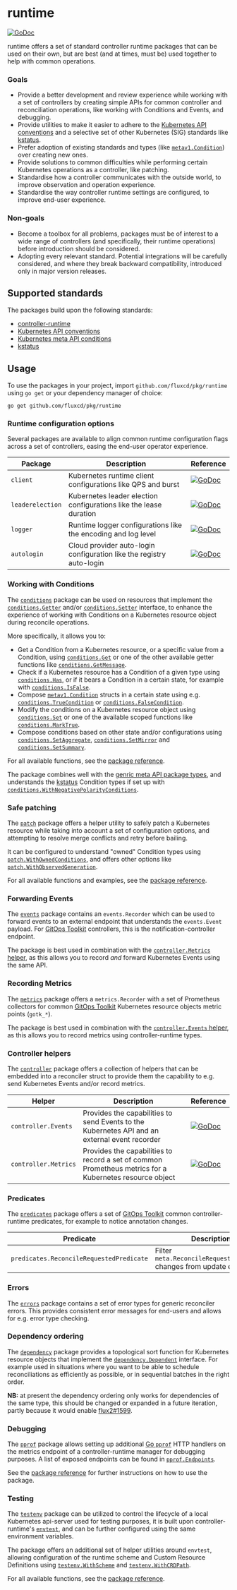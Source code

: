 # runtime

[![GoDoc](https://pkg.go.dev/badge/github.com/fluxcd/pkg/runtime?utm_source=godoc)](https://pkg.go.dev/github.com/fluxcd/pkg/runtime)

runtime offers a set of standard controller runtime packages that can be used on their own, but are best (and at times,
must be) used together to help with common operations.

### Goals

- Provide a better development and review experience while working with a set of controllers by creating simple
  APIs for common controller and reconciliation operations, like working with Conditions and Events, and debugging.
- Provide utilities to make it easier to adhere to the
  [Kubernetes API conventions](https://github.com/kubernetes/community/blob/master/contributors/devel/sig-architecture/api-conventions.md)
  and a selective set of other Kubernetes (SIG) standards like
  [kstatus](https://github.com/kubernetes-sigs/cli-utils/tree/master/pkg/kstatus).
- Prefer adoption of existing standards and types (like
  [`metav1.Condition`](https://pkg.go.dev/k8s.io/apimachinery/pkg/apis/meta/v1#Condition)) over creating new ones.
- Provide solutions to common difficulties while performing certain Kubernetes operations as a controller, like
  patching.
- Standardise how a controller communicates with the outside world, to improve observation and operation experience.
- Standardise the way controller runtime settings are configured, to improve end-user experience.

### Non-goals

- Become a toolbox for all problems, packages must be of interest to a wide range of controllers (and specifically,
  their runtime operations) before introduction should be considered.
- Adopting every relevant standard. Potential integrations will be carefully considered, and where they break backward
  compatibility, introduced only in major version releases.

## Supported standards

The packages build upon the following standards:

- [controller-runtime](https://github.com/kubernetes-sigs/controller-runtime)
- [Kubernetes API conventions](https://github.com/kubernetes/community/blob/master/contributors/devel/sig-architecture/api-conventions.md)
- [Kubernetes meta API conditions](https://github.com/kubernetes/enhancements/blob/master/keps/sig-api-machinery/1623-standardize-conditions/README.md)
- [kstatus](https://github.com/kubernetes-sigs/cli-utils/tree/master/pkg/kstatus)

## Usage

To use the packages in your project, import `github.com/fluxcd/pkg/runtime` using `go get` or your dependency manager
of choice:

```shell
go get github.com/fluxcd/pkg/runtime
```

### Runtime configuration options

Several packages are available to align common runtime configuration flags across a set of controllers, easing the
end-user operator experience.

| Package | Description | Reference |
|---|---|---|
| `client` | Kubernetes runtime client configurations like QPS and burst | [![GoDoc](https://pkg.go.dev/badge/github.com/fluxcd/pkg/runtime/client?utm_source=godoc)](https://pkg.go.dev/github.com/fluxcd/pkg/runtime/client) |
| `leaderelection` | Kubernetes leader election configurations like the lease duration | [![GoDoc](https://pkg.go.dev/badge/github.com/fluxcd/pkg/runtime/leaderelection?utm_source=godoc)](https://pkg.go.dev/github.com/fluxcd/pkg/runtime/leaderelection) |
| `logger` | Runtime logger configurations like the encoding and log level | [![GoDoc](https://pkg.go.dev/badge/github.com/fluxcd/pkg/runtime/logger?utm_source=godoc)](https://pkg.go.dev/github.com/fluxcd/pkg/runtime/logger) |
| `autologin` | Cloud provider auto-login configuration like the registry auto-login | [![GoDoc](https://pkg.go.dev/badge/github.com/fluxcd/pkg/runtime/autologin?utm_source=godoc)](https://pkg.go.dev/github.com/fluxcd/pkg/runtime/autologin) |

### Working with Conditions

The [`conditions`](https://pkg.go.dev/github.com/fluxcd/pkg/runtime/conditions)
package can be used on resources that implement the [`conditions.Getter`](https://pkg.go.dev/github.com/fluxcd/pkg/runtime/conditions#Getter)
and/or [`conditions.Setter`](https://pkg.go.dev/github.com/fluxcd/pkg/runtime/conditions#Setter)
interface, to enhance the experience of working with Conditions on a Kubernetes resource object during reconcile
operations.

More specifically, it allows you to:

- Get a Condition from a Kubernetes resource, or a specific value from a Condition, using
  [`conditions.Get`](https://pkg.go.dev/github.com/fluxcd/pkg/runtime/conditions#Get)
  or one of the other available getter functions like
  [`conditions.GetMessage`](https://pkg.go.dev/github.com/fluxcd/pkg/runtime/conditions#GetMessage).
- Check if a Kubernetes resource has a Condition of a given type using
  [`conditions.Has`](https://pkg.go.dev/github.com/fluxcd/pkg/runtime/conditions#Has),
  or if it bears a Condition in a certain state, for example with
  [`conditions.IsFalse`](https://pkg.go.dev/github.com/fluxcd/pkg/runtime/conditions#IsFalse).
- Compose [`metav1.Condition`](https://pkg.go.dev/k8s.io/apimachinery/pkg/apis/meta/v1#Condition) structs in a certain
  state using e.g. [`conditions.TrueCondition`](https://pkg.go.dev/github.com/fluxcd/pkg/runtime/conditions#TrueCondition)
  or [`conditions.FalseCondition`](https://pkg.go.dev/github.com/fluxcd/pkg/runtime/conditions#FalseCondition).
- Modify the conditions on a Kubernetes resource object using [`conditions.Set`](https://pkg.go.dev/github.com/fluxcd/pkg/runtime/conditions#Set)
  or one of the available scoped functions like [`conditions.MarkTrue`](https://pkg.go.dev/github.com/fluxcd/pkg/runtime/conditions#MarkTrue).
- Compose conditions based on other state and/or configurations using
  [`conditions.SetAggregate`](https://pkg.go.dev/github.com/fluxcd/pkg/runtime/conditions#SetAggregate),
  [`conditions.SetMirror`](https://pkg.go.dev/github.com/fluxcd/pkg/runtime/conditions#SetMirror)
  and [`conditions.SetSummary`](https://pkg.go.dev/github.com/fluxcd/pkg/runtime/conditions#SetSummary).

For all available functions, see the [package reference](https://pkg.go.dev/github.com/fluxcd/pkg/runtime/conditions).

The package combines well with the [genric meta API package types](https://pkg.go.dev/github.com/fluxcd/pkg/apis/meta),
and understands the [kstatus](#Supported-standards) Condition types if set up with
[`conditions.WithNegativePolarityConditions`](https://pkg.go.dev/github.com/fluxcd/pkg/runtime/conditions#WithNegativePolarityConditions).

### Safe patching

The [`patch`](https://pkg.go.dev/github.com/fluxcd/pkg/runtime/patch) package offers a helper utility to safely patch
a Kubernetes resource while taking into account a set of configuration options, and attempting to resolve merge
conflicts and retry before bailing.

It can be configured to understand "owned" Condition types using [`patch.WithOwnedConditions`](https://pkg.go.dev/github.com/fluxcd/pkg/runtime/patch#WithOwnedConditions),
and offers other options like [`patch.WithObservedGeneration`](https://pkg.go.dev/github.com/fluxcd/pkg/runtime/patch#WithStatusObservedGeneration).

For all available functions and examples, see the [package reference](https://pkg.go.dev/github.com/fluxcd/pkg/runtime/patch).

### Forwarding Events

The [`events`](https://pkg.go.dev/github.com/fluxcd/pkg/runtime/events) package contains an `events.Recorder` which can
be used to forward events to an external endpoint that understands the `events.Event` payload. For [GitOps
Toolkit](https://fluxcd.io/docs/components/) controllers, this is the notification-controller endpoint.

The package is best used in combination with the [`controller.Metrics` helper](#Controller-helpers), as this allows you
to record _and_ forward Kubernetes Events using the same API.

### Recording Metrics

The [`metrics`](https://pkg.go.dev/github.com/fluxcd/pkg/runtime/metrics) package offers a `metrics.Recorder` with a
set of Prometheus collectors for common [GitOps Toolkit](https://fluxcd.io/docs/components/) Kubernetes
resource objects metric points (`gotk_*`).

The package is best used in combination with the [`controller.Events` helper](#Controller-helpers), as this allows you to record metrics using controller-runtime types.

### Controller helpers

The [`controller`](https://pkg.go.dev/github.com/fluxcd/pkg/runtime/controller) package offers a collection of helpers
that can be embedded into a reconciler struct to provide them the capability to e.g. send Kubernetes Events and/or
record metrics.

| Helper | Description | Reference |
|---|---|---|
| `controller.Events` | Provides the capabilities to send Events to the Kubernetes API and an external event recorder | [![GoDoc](https://pkg.go.dev/badge/github.com/fluxcd/pkg/runtime/controller?utm_source=godoc)](https://pkg.go.dev/github.com/fluxcd/pkg/runtime/controller#Events) |
| `controller.Metrics` | Provides the capabilities to record a set of common Prometheus metrics for a Kubernetes resource object | [![GoDoc](https://pkg.go.dev/badge/github.com/fluxcd/pkg/runtime/controller?utm_source=godoc)](https://pkg.go.dev/github.com/fluxcd/pkg/runtime/controller#Metrics) |

### Predicates

The [`predicates`](https://pkg.go.dev/github.com/fluxcd/pkg/runtime/predicates) package offers a set of [GitOps
Toolkit](https://fluxcd.io/docs/components/) common controller-runtime predicates, for example to notice annotation
changes.

| Predicate | Description | Reference |
|---|---|---|
| `predicates.ReconcileRequestedPredicate` | Filter `meta.ReconcileRequestAnnotation` changes from update events |  [![GoDoc](https://pkg.go.dev/badge/github.com/fluxcd/pkg/runtime/predicates?utm_source=godoc)](https://pkg.go.dev/github.com/fluxcd/pkg/runtime/predicates#ReconcileRequestedPredicate) |

### Errors

The [`errors`](https://pkg.go.dev/github.com/fluxcd/pkg/runtime/errors) package contains a set of error types for
generic reconciler errors. This provides consistent error messages for end-users and allows for e.g. error type
checking.

### Dependency ordering

The [`dependency`](https://pkg.go.dev/github.com/fluxcd/pkg/runtime/dependency) package provides a topological sort
function for Kubernetes resource objects that implement the [`dependency.Dependent`](https://pkg.go.dev/github.com/fluxcd/pkg/runtime/dependency#Dependent)
interface. For example used in situations where you want to be able to schedule reconciliations as
efficiently as possible, or in sequential batches in the right order.

**NB:** at present the dependency ordering only works for dependencies of the same type, this should be changed or expanded in a
future iteration, partly because it would enable [flux2#1599](https://github.com/fluxcd/flux2/discussions/1599).

### Debugging

The [`pprof`](https://pkg.go.dev/github.com/fluxcd/pkg/runtime/pprof) package allows setting up additional [Go `pprof`](https://golang.org/pkg/net/http/pprof/)
HTTP handlers on the metrics endpoint of a controller-runtime manager for debugging purposes. A list of exposed
endpoints can be found in [`pprof.Endpoints`](https://pkg.go.dev/github.com/fluxcd/pkg/runtime/pprof#Endpoints).

See the [package reference](https://pkg.go.dev/github.com/fluxcd/pkg/runtime/pprof#SetupHandlers) for further
instructions on how to use the package.

### Testing

The [`testenv`](https://pkg.go.dev/github.com/fluxcd/pkg/runtime/testenv) package can be utilized to control the
lifecycle of a local Kubernetes api-server used for testing purposes, it is built upon controller-runtime's [`envtest`](https://book.kubebuilder.io/reference/envtest.html),
and can be further configured using the same environment variables.

The package offers an additional set of helper utilities around `envtest`, allowing configuration of the runtime
scheme and Custom Resource Definitions using [`testenv.WithScheme`](https://pkg.go.dev/github.com/fluxcd/pkg/runtime/testenv#WithCRDPath)
and [`testenv.WithCRDPath`](https://pkg.go.dev/github.com/fluxcd/pkg/runtime/testenv#WithCRDPath).

For all available functions, see the [package reference](https://pkg.go.dev/github.com/fluxcd/pkg/runtime/testenv).
